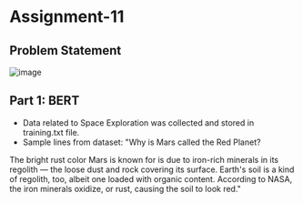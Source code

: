 # Assignment-11

## Problem Statement

![image](https://user-images.githubusercontent.com/120099863/230622045-c3056f96-ead2-4f9e-95e4-54506c5cf477.png)

## Part 1: BERT

* Data related to Space Exploration was collected and stored in training.txt file. 
* Sample lines from dataset:
"Why is Mars called the Red Planet?

The bright rust color Mars is known for is due to iron-rich minerals in its regolith — the loose dust and rock covering its surface. Earth's soil is a kind of regolith, too, albeit one loaded with organic content. According to NASA, the iron minerals oxidize, or rust, causing the soil to look red."

